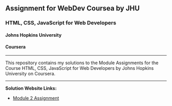 ## Assignment for WebDev Coursea by JHU

### HTML, CSS, JavaScript for Web Developers
#### Johns Hopkins University
#### Coursera

---
This repository contains my solutions to the Module Assignments for the Course HTML, CSS, JavaScript for Web Developers by Johns Hopkins University on Coursera. 

---

**Solution Website Links:**
- [Module 2 Assignment](https://coursera-ck.github.io/webdev-jhu/Module%202/index.html)
